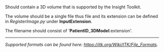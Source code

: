 Should contain a 3D volume that is supported by the Insight Toolkit.

The volume should be a single file thus file and its extension can be defined in _RegisterImage.py_ under **InputExtension**.

The filename should consist of '**PatientID**_**3DModel**.extension'.

--------------------------
_Supported formats can be found here: https://itk.org/Wiki/ITK/File_Formats._
